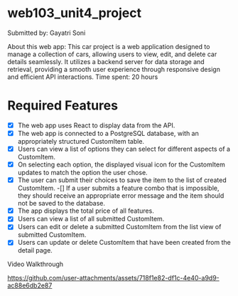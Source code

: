# web103_unit4_project

Submitted by: Gayatri Soni

About this web app: This car project is a web application designed to manage a collection of cars, allowing users to view, edit, and delete car details seamlessly. It utilizes a backend server for data storage and retrieval, providing a smooth user experience through responsive design and efficient API interactions.
Time spent: 20 hours


# Required Features
- [x] The web app uses React to display data from the API.
-[x] The web app is connected to a PostgreSQL database, with an appropriately structured CustomItem table.
-[x] Users can view a list of options they can select for different aspects of a CustomItem.
-[x] On selecting each option, the displayed visual icon for the CustomItem updates to match the option the user chose.
-[x] The user can submit their choices to save the item to the list of created CustomItem.
-[] If a user submits a feature combo that is impossible, they should receive an appropriate error message and the item should not be saved to the database.
-[x] The app displays the total price of all features.
-[x] Users can view a list of all submitted CustomItem.
-[x] Users can edit or delete a submitted CustomItem from the list view of submitted CustomItem.
-[x] Users can update or delete CustomItem that have been created from the detail page.

Video Walkthrough 

https://github.com/user-attachments/assets/718f1e82-df1c-4e40-a9d9-ac88e6db2e87




